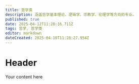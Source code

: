 ```yaml
---
title: 哲学类
description: 涵盖哲学基本理论、逻辑学、宗教学、伦理学等方向的专业。
published: true
date: 2025-04-12T11:20:16.711Z
tags: 哲学, 哲学类
editor: markdown
dateCreated: 2025-04-10T11:28:27.954Z
---
```


# Header
Your content here